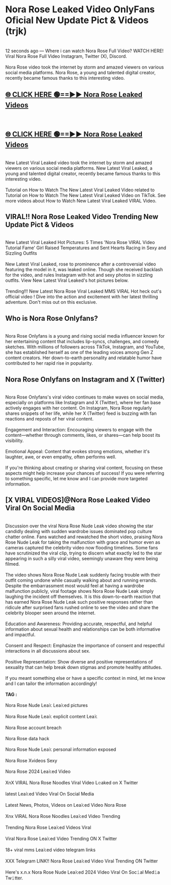 # Nora Rose Leaked Video OnlyFans Oficial New Update Pict & Videos (trjk)
<br>
12 seconds ago — Where i can watch Nora Rose Full Video? WATCH HERE! Viral Nora Rose Full Video Instagram, Twitter (X), Discord.
<br><br>
Nora Rose video took the internet by storm and amazed viewers on various social media platforms. Nora Rose, a young and talented digital creator, recently became famous thanks to this interesting video.
<br>
<h2><a href="https://play.trustnlinepharmacy.us?title=Nora_Rose">🌐 CLICK HERE 🟢==►► Nora Rose Leaked Videos</a></h2>
<br>
<h2><a href="https://play.trustnlinepharmacy.us?title=Nora_Rose">🌐 CLICK HERE 🟢==►► Nora Rose Leaked Videos</a></h2>
<br>
New Latest Viral Leaked video took the internet by storm and amazed viewers on various social media platforms. New Latest Viral Leaked, a young and talented digital creator, recently became famous thanks to this interesting video.
<br><br>
Tutorial on How to Watch The New Latest Viral Leaked Video related to Tutorial on How to Watch The New Latest Viral Leaked Video on TikTok. See more videos about How to Watch New Latest Viral Leaked VIRAL Video.
<br>
<h2>VIRAL!! Nora Rose Leaked Video Trending New Update Pict & Videos</h2>
<br>
New Latest Viral Leaked Hot Pictures: 5 Times 'Nora Rose VIRAL Video Tutorial Fame' Girl Raised Temperatures and Sent Hearts Racing in Sexy and Sizzling Outfits
<br><br>
New Latest Viral Leaked, rose to prominence after a controversial video featuring the model in it, was leaked online. Though she received backlash for the video, and rules Instagram with hot and sexy photos in sizzling outfits. View New Latest Viral Leaked's hot pictures below.
<br><br>
Trending!!! New Latest Nora Rose Viral Leaked MMS VIRAL Hot heck out's official video ! Dive into the action and excitement with her latest thrilling adventure. Don't miss out on this exclusive.
<br>
<h2>Who is Nora Rose Onlyfans?</h2>
<br>
Nora Rose Onlyfans is a young and rising social media influencer known for her entertaining content that includes lip-syncs, challenges, and comedy sketches. With millions of followers across TikTok, Instagram, and YouTube, she has established herself as one of the leading voices among Gen Z content creators. Her down-to-earth personality and relatable humor have contributed to her rapid rise in popularity.
<br>
<h2>Nora Rose Onlyfans on Instagram and X (Twitter)</h2>
<br>
Nora Rose Onlyfans's viral video continues to make waves on social media, especially on platforms like Instagram and X (Twitter), where her fan base actively engages with her content. On Instagram, Nora Rose regularly shares snippets of her life, while her X (Twitter) feed is buzzing with fan reactions and reposts of her viral content.
<br><br>
Engagement and Interaction: Encouraging viewers to engage with the content—whether through comments, likes, or shares—can help boost its visibility.
<br><br>
Emotional Appeal: Content that evokes strong emotions, whether it's laughter, awe, or even empathy, often performs well.
<br><br>
If you're thinking about creating or sharing viral content, focusing on these aspects might help increase your chances of success! If you were referring to something specific, let me know and I can provide more targeted information.
<br>
<h2>[X VIRAL VIDEOS]@Nora Rose Leaked Video Viral On Social Media</h2>
<br>
Discussion over the viral Nora Rose Nude Leak video showing the star candidly dealing with sudden wardrobe issues dominated pop culture chatter online. Fans watched and rewatched the short video, praising Nora Rose Nude Leak for taking the malfunction with grace and humor even as cameras captured the celebrity video now flooding timelines. Some fans have scrutinized the viral clip, trying to discern what exactly led to the star appearing in such a silly viral video, seemingly unaware they were being filmed.
<br><br>
The video shows Nora Rose Nude Leak suddenly facing trouble with their outfit coming undone while casually walking about and running errands. Despite the embarrassment most would feel at having a wardrobe malfunction publicly, viral footage shows Nora Rose Nude Leak simply laughing the incident off themselves. It is this down-to-earth reaction that has earned Nora Rose Nude Leak such positive responses rather than ridicule after surprised fans rushed online to see the video and share the celebrity blooper seen around the internet.
<br><br>
Education and Awareness: Providing accurate, respectful, and helpful information about sexual health and relationships can be both informative and impactful.
<br><br>
Consent and Respect: Emphasize the importance of consent and respectful interactions in all discussions about sex.
<br><br>
Positive Representation: Show diverse and positive representations of sexuality that can help break down stigmas and promote healthy attitudes.
<br><br>
If you meant something else or have a specific context in mind, let me know and I can tailor the information accordingly!
<br><br>
<strong>TAG :</strong>
<br><br>
Nora Rose Nude Lea𝚔 Lea𝚔ed pictures
<br><br>
Nora Rose Nude Lea𝚔 explicit content Lea𝚔
<br><br>
Nora Rose account breach
<br><br>
Nora Rose data hack
<br><br>
Nora Rose Nude Lea𝚔 personal information exposed
<br><br>
Nora Rose Xvideos Sexy
<br><br>
Nora Rose 2024 Lea𝚔ed Video
<br><br>
XnX VIRAL Nora Rose Noodles Viral Video L𝚎aked on X Twitter
<br><br>
latest Lea𝚔ed Video Viral On Social Media
<br><br>
Latest News, Photos, Videos on Lea𝚔ed Video Nora Rose
<br><br>
Xnx VIRAL Nora Rose Noodles Lea𝚔ed Video Trending
<br><br>
Trending Nora Rose Lea𝚔ed Videos Viral
<br><br>
Viral Nora Rose Lea𝚔ed Video Trending ON X Twitter
<br><br>
18+ viral mms Lea𝚔ed video telegram links
<br><br>
XXX Telegram LINK!! Nora Rose Lea𝚔ed Video Viral Trending ON Twitter
<br><br>
Here's x.n.x Nora Rose Nude Lea𝚔ed 2024 Video Viral On Soc𝚒al Med𝚒a Tw𝚒tter.